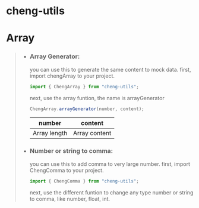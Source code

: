 # cheng-utils

# Array

> - ### Array Generator:
>
>   you can use this to generate the same content to mock data.
>   first, import chengArray to your project.
>
>   ```js
>   import { ChengArray } from "cheng-utils";
>   ```
>
>   next, use the array funtion, the name is arrayGenerator
>
>   ```js
>   ChengArray.arrayGenerator(number, content);
>   ```
>
>   | number       | content       |
>   | ------------ | ------------- |
>   | Array length | Array content |
>
> - ### Number or string to comma:
>
>   you can use this to add comma to very large number.
>   first, import ChengComma to your project.
>
>   ```js
>   import { ChengComma } from "cheng-utils";
>   ```
>
>   next, use the different funtion to change any type number or string to comma, like number, float, int.
